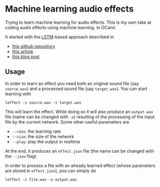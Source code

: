 # Machine learning audio effects

Trying to learn machine learning for audio effects. This is my own take at
coding audio effects using machine learning. In OCaml.

It started with the
[LSTM](https://en.wikipedia.org/wiki/Long_short-term_memory)-based approach
described in

- [this github repository](https://github.com/Alec-Wright/Automated-GuitarAmpModelling)
- [this article](https://www.dafx.de/paper-archive/2019/DAFx2019_paper_43.pdf)
- [this blog
post](https://towardsdatascience.com/neural-networks-for-real-time-audio-stateful-lstm-b534babeae5d)

## Usage

In order to learn an effect you need both an original sound file (say
`source.wav`) and a processed sound file (say `target.wav`). You can start
learning with

```shell
leffect -s source.wav -t target.wav
```

This will learn the effect. While doing so it will also produce an `output.wav`
file (name can be changed with `-o`) resulting of the processing of the input
file by the current network. Some other useful parameters are

- `--rate`: the learning rate
- `--size`: the size of the network
- `--play`: play the output in realtime

At the end, it produces an `effect.json` file (the name can be changed with the
`--json` flag).

In order to process a file with an already learned effect (whose parameters are
stored in `effect.json`), you can simply do

```shell
leffect -i file.wav -o output.wav
```
